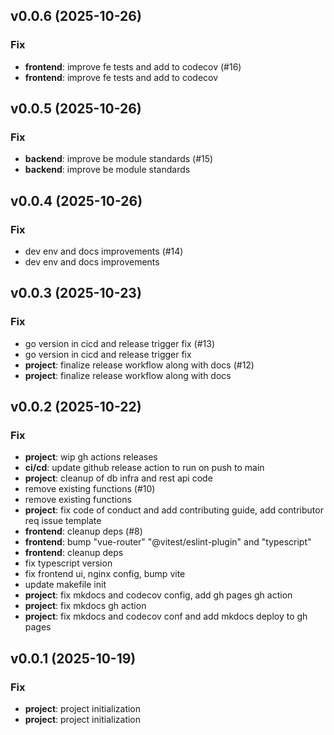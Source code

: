 ## v0.0.6 (2025-10-26)

### Fix

- **frontend**: improve fe tests and add to codecov (#16)
- **frontend**: improve fe tests and add to codecov

## v0.0.5 (2025-10-26)

### Fix

- **backend**: improve be module standards (#15)
- **backend**: improve be module standards

## v0.0.4 (2025-10-26)

### Fix

- dev env and docs improvements (#14)
- dev env and docs improvements

## v0.0.3 (2025-10-23)

### Fix

- go version in cicd and release trigger fix (#13)
- go version in cicd and release trigger fix
- **project**: finalize release workflow along with docs (#12)
- **project**: finalize release workflow along with docs

## v0.0.2 (2025-10-22)

### Fix

- **project**: wip gh actions releases
- **ci/cd**: update github release action to run on push to main
- **project**: cleanup of db infra and rest api code
- remove existing functions (#10)
- remove existing functions
- **project**: fix code of conduct and add contributing guide, add contributor req issue template
- **frontend**: cleanup deps (#8)
- **frontend**: bump "vue-router" "@vitest/eslint-plugin" and "typescript"
- **frontend**: cleanup deps
- fix typescript version
- fix frontend ui, nginx config, bump vite
- update makefile init
- **project**: fix mkdocs and codecov config, add gh pages gh action
- **project**: fix mkdocs gh action
- **project**: fix mkdocs and codecov conf and add mkdocs deploy to gh pages

## v0.0.1 (2025-10-19)

### Fix

- **project**: project initialization
- **project**: project initialization
